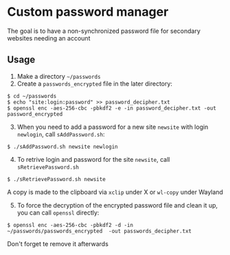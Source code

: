 # Custom password manager

The goal is to have a non-synchronized password file for secondary websites needing an account

## Usage

1. Make a directory `~/passwords`
2. Create a `passwords_encrypted` file in the later directory:
```
$ cd ~/passwords
$ echo "site:login:password" >> password_decipher.txt
$ openssl enc -aes-256-cbc -pbkdf2 -e -in password_decipher.txt -out password_encrypted
```
3. When you need to add a password for a new site `newsite` with login `newlogin`, call `sAddPassword.sh`:
```
$ ./sAddPassword.sh newsite newlogin
```
4. To retrive login and password for the site `newsite`, call `sRetrievePassword.sh`
```
$ ./sRetrievePassword.sh newsite
```
A copy is made to the clipboard via `xclip` under X or `wl-copy` under Wayland

5. To force the decryption of the encrypted password file and clean it up, you can call `openssl` directly:
```
$ openssl enc -aes-256-cbc -pbkdf2 -d -in ~/passwords/passwords_encrypted  -out passwords_decipher.txt
```
Don't forget te remove it afterwards